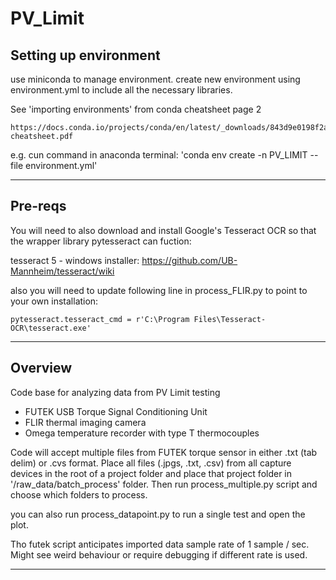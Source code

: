 # PV_Limit

## Setting up environment 
use miniconda to manage environment. create new environment using environment.yml to include all the necessary libraries.

See 'importing environments' from conda cheatsheet page 2

    https://docs.conda.io/projects/conda/en/latest/_downloads/843d9e0198f2a193a3484886fa28163c/conda-cheatsheet.pdf

e.g. cun command in anaconda terminal:
    'conda env create -n PV_LIMIT --file environment.yml'

---

## Pre-reqs

You will need to also download and install Google's Tesseract OCR so that the wrapper library pytesseract can fuction:

tesseract 5 - windows installer:
    https://github.com/UB-Mannheim/tesseract/wiki
    

also you will need to update following line in process_FLIR.py to point to your own installation:

    pytesseract.tesseract_cmd = r'C:\Program Files\Tesseract-OCR\tesseract.exe'

---

## Overview

Code base for analyzing data from PV Limit testing

- FUTEK USB Torque Signal Conditioning Unit
- FLIR thermal imaging camera
- Omega temperature recorder with type T thermocouples

Code will accept multiple files from FUTEK torque sensor in either .txt (tab delim) or .cvs format. Place all files (.jpgs, .txt, .csv) from all capture devices in the root of a project folder and place that project folder in 
'/raw_data/batch_process' folder. Then run process_multiple.py script and choose which folders to process. 

you can also run process_datapoint.py to run a single test and open the plot.

Tho futek script anticipates imported data sample rate of 1 sample / sec. Might see weird behaviour or require debugging if different rate is used.

---

